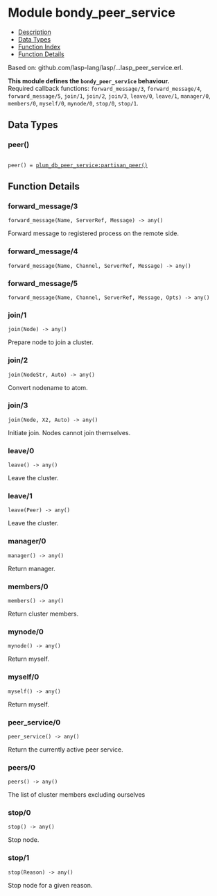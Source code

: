 

# Module bondy_peer_service #
* [Description](#description)
* [Data Types](#types)
* [Function Index](#index)
* [Function Details](#functions)

Based on: github.com/lasp-lang/lasp/...lasp_peer_service.erl.

__This module defines the `bondy_peer_service` behaviour.__<br /> Required callback functions: `forward_message/3`, `forward_message/4`, `forward_message/5`, `join/1`, `join/2`, `join/3`, `leave/0`, `leave/1`, `manager/0`, `members/0`, `myself/0`, `mynode/0`, `stop/0`, `stop/1`.

<a name="types"></a>

## Data Types ##


<a name="peer()"></a>


### peer() ###


<pre><code>
peer() = <a href="/Volumes/Work/Leapsight/bondy/_build/default/lib/plum_db/doc/plum_db_peer_service.md#type-partisan_peer">plum_db_peer_service:partisan_peer()</a>
</code></pre>


<a name="functions"></a>

## Function Details ##

<a name="forward_message-3"></a>

### forward_message/3 ###

`forward_message(Name, ServerRef, Message) -> any()`

Forward message to registered process on the remote side.

<a name="forward_message-4"></a>

### forward_message/4 ###

`forward_message(Name, Channel, ServerRef, Message) -> any()`

<a name="forward_message-5"></a>

### forward_message/5 ###

`forward_message(Name, Channel, ServerRef, Message, Opts) -> any()`

<a name="join-1"></a>

### join/1 ###

`join(Node) -> any()`

Prepare node to join a cluster.

<a name="join-2"></a>

### join/2 ###

`join(NodeStr, Auto) -> any()`

Convert nodename to atom.

<a name="join-3"></a>

### join/3 ###

`join(Node, X2, Auto) -> any()`

Initiate join. Nodes cannot join themselves.

<a name="leave-0"></a>

### leave/0 ###

`leave() -> any()`

Leave the cluster.

<a name="leave-1"></a>

### leave/1 ###

`leave(Peer) -> any()`

Leave the cluster.

<a name="manager-0"></a>

### manager/0 ###

`manager() -> any()`

Return manager.

<a name="members-0"></a>

### members/0 ###

`members() -> any()`

Return cluster members.

<a name="mynode-0"></a>

### mynode/0 ###

`mynode() -> any()`

Return myself.

<a name="myself-0"></a>

### myself/0 ###

`myself() -> any()`

Return myself.

<a name="peer_service-0"></a>

### peer_service/0 ###

`peer_service() -> any()`

Return the currently active peer service.

<a name="peers-0"></a>

### peers/0 ###

`peers() -> any()`

The list of cluster members excluding ourselves

<a name="stop-0"></a>

### stop/0 ###

`stop() -> any()`

Stop node.

<a name="stop-1"></a>

### stop/1 ###

`stop(Reason) -> any()`

Stop node for a given reason.

